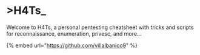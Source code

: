 # >H4Ts\_

Welcome to H4Ts, a personal pentesting cheatsheet with tricks and scripts for reconnaissance, enumeration, privesc, and more...



{% embed url="https://github.com/villalbanico9" %}
